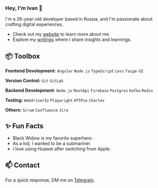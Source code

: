 ### Hey, I'm Ivan 👋  

I'm a 26-year-old developer based in Russia, and I'm passionate about crafting digital experiences. 

- Check out my [website](https://good-gis.tech/) to learn more about me.
- Explore my [writings](https://good-gis.hashnode.dev/) where I share insights and learnings.
 
## 📦 Toolbox

**Frontend Development:** `Angular` `Node.js` `TypeScript` `Less` `Taiga-UI`
 
**Version Control:** `Git` `GitLab`

**Backend Development:** `Node.js` `RestApi` `Firebase` `Postgres` `Kafka` `Redis`

**Testing:** `WebdriverIo` `Playwright` `HTTPie` `Charles`

**Others:**  `Scrum` `Confluence` `Jira`
 
## ✨ Fun Facts 

- Black Widow is my favorite superhero.
- As a kid, I wanted to be a submariner.
- I love using Huawei after switching from Apple.

## 📫 Contact

 For a quick response, DM me on [Telegram](https://t.me/good_gis). 
